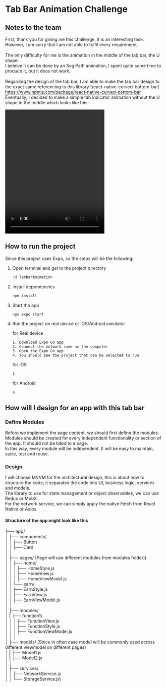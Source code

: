 # Tab Bar Animation Challenge

## Notes to the team

First, thank you for giving me this challenge, it is an interesting task. \
However, I am sorry that I am not able to fulfil every requirement. \
\
The only difficulty for me is the animation in the middle of the tab bar, the U shape. \
I beleive it can be done by an Svg Path animation, I spent quite some time to produce it, but it does not work. \
\
Regarding the design of the tab bar, I am able to make the tab bar design to the exact same referencing to this library (react-native-curved-bottom-bar) https://www.npmjs.com/package/react-native-curved-bottom-bar
\
Eventually, I decided to make a simple tab indicator animation without the U shape in the middle which looks like this:

<video src="./Demo.mp4" width="320" height="400" controls></video>

## How to run the project

Since this project uses Expo, so the steps will be the following:

1. Open terminal and get to the project directory

   ```bash
   cd TabbarAnimation
   ```

2. Install dependencies

   ```bash
   npm install
   ```

3. Start the app

   ```bash
   npx expo start
   ```

3. Run the project on real device or iOS/Android simulator

   for Real device
   ```
   1. Download Expo Go app
   2. Connect the network same as the computer
   3. Open the Expo Go app
   4. You should see the project that can be selected to run
   ```

   for iOS
   ```bash
   i
   ```

   for Android
   ```bash
   a
   ```

## How will I design for an app with this tab bar

### Define Modules
Before we implement the page content, we should first define the modules.\
Modules should be created for every independent functionality or section of the app. It should not be tided to a page.\
In this way, every module will be independent. It will be easy to maintain, sacle, test and reuse. 

### Design
I will choose MVVM for the architectural design, this is about how to structure the code, it separates the code into UI, business logic, services and models.\
The library to use for state management or object observables, we can use Redux or MobX.\
For the network service, we can simply apply the native Fetch from React Native or Axios.

#### Structure of the app might look like this
├── app/\
│   ├── components/\
│   │   ├── Button\
│   │   ├── Card\
│   │\
│   ├── pages/ (Page will use different modules from modules folder))\
│   │   ├── home/\
│   │   │   ├── HomeStyle.js\
│   │   │   ├── HomeView.js\
│   │   │   ├── HomeViewModel.js\
│   │   └── earn/\
│   │       ├── EarnStyle.js\
│   │       ├── EarnView.js\
│   │       ├── EarnViewModel.js\
│   │\
│   ├── modules/\
│   |   ├── function1/\
│   │   │   ├── FunctionView.js\
│   │   │   ├── FunctionStyle.js\
│   │   │   ├── FunctionViewModel.js\
│   │   │\
│   ├── models/ (Since in often case model will be commonly used across different viewmodel on different pages)\
│   |   ├── Model1.js\
│   |   ├── Model2.js\
│   │\
│   ├── services/\
│   │   ├── NetworkService.js\
│   │   └── StorageService.js\



